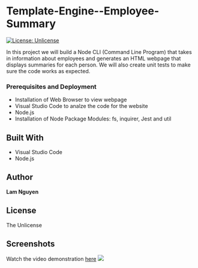 # Template-Engine--Employee-Summary

[![License: Unlicense](https://img.shields.io/badge/license-Unlicense-blue.svg)](http://unlicense.org/)

In this project we will build a Node CLI (Command Line Program) that takes in information about employees and generates an HTML webpage that displays summaries for each person. We will also create unit tests to make sure the code works as expected.

### Prerequisites and Deployment

* Installation of Web Browser to view webpage
* Visual Studio Code to analze the code for the website
* Node.js
* Installation of Node Package Modules: fs, inquirer, Jest and util


## Built With

* Visual Studio Code
* Node.js

## Author

**Lam Nguyen**

## License

The Unlicense

## Screenshots

Watch the video demonstration [here](https://drive.google.com/file/d/14pixUyPPT866RAgomOtYiEJPvoPeGX1a/view)
![](Screenshot01.PNG)
